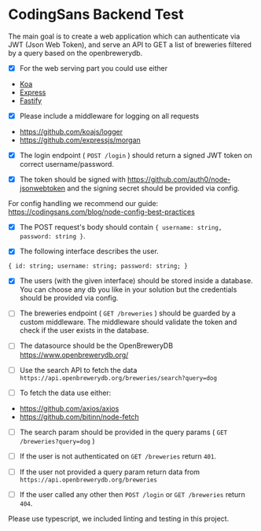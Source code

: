 # CodingSans Backend Test

The main goal is to create a web application which can authenticate via JWT (Json Web Token), and serve an API to GET a list of breweries filtered by a query based on the openbrewerydb.

- [x] For the web serving part you could use either 
- [Koa](https://koajs.com/)
- [Express](https://expressjs.com/)
- [Fastify](https://www.fastify.io/)

- [x] Please include a middleware for logging on all requests
- https://github.com/koajs/logger
- https://github.com/expressjs/morgan

- [x] The login endpoint ( `POST /login` ) should return a signed JWT token on correct username/password.

- [x] The token should be signed with https://github.com/auth0/node-jsonwebtoken and the signing secret should be provided via config.

For config handling we recommend our guide: https://codingsans.com/blog/node-config-best-practices

- [x] The POST request's body should contain `{ username: string, password: string }`.

- [x] The following interface describes the user.

``` { id: string; username: string; password: string; } ```

- [x] The users (with the given interface) should be stored inside a database. You can choose any db you like in your solution but the credentials should be provided via config.

- [ ] The breweries endpoint ( `GET /breweries` ) should be guarded by a custom middleware.
The middleware should validate the token and check if the user exists in the database.

- [ ] The datasource should be the OpenBreweryDB https://www.openbrewerydb.org/

- [ ] Use the search API to fetch the data `https://api.openbrewerydb.org/breweries/search?query=dog`

- [ ] To fetch the data use either:
- https://github.com/axios/axios
- https://github.com/bitinn/node-fetch

- [ ] The search param should be provided in the query params ( `GET /breweries?query=dog` )

- [ ] If the user is not authenticated on `GET /breweries` return `401`.

- [ ] If the user not provided a query param return data from `https://api.openbrewerydb.org/breweries`

- [ ] If the user called any other then `POST /login` or `GET /breweries` return `404`.

Please use typescript, we included linting and testing in this project.

